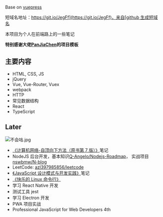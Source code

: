Base on [vuepress](https://vuepress.vuejs.org/)

短域名地址：[https://git.io/JegFf](https://git.io/JegFf)，来自[github 生成短域名](https://git.io/)

本项目为个人在前端路上的一些笔记

**特别感谢大佬[PanJiaChen](https://github.com/PanJiaChen)的项目模板**

## 主要内容

- HTML, CSS, JS
- jQuery
- Vue, Vue-Router, Vuex
- webpack
- HTTP
- 常见数据结构
- React
- TypeScript

## Later

![不会咕.jpg](https://s2.ax1x.com/2019/11/03/KObY60.jpg)

- [《计算机网络-自顶向下方法（原书第 7 版）》](https://item.jd.com/12392810.html)笔记
- NodeJS 后台开发，基本知识[Q-Angelo/Nodejs-Roadmap](https://github.com/Q-Angelo/Nodejs-Roadmap)， 实战项目[nswbmw/N-blog](https://github.com/nswbmw/N-blog)
- LeetCode: [azl397985856/leetcode](https://github.com/azl397985856/leetcode)
- [《JavaScript 设计模式与开发实践》](https://www.ituring.com.cn/book/1632)笔记
- [《快乐的 Linux 命令行》](https://github.com/billie66/TLCL)
- 学习 React Native 开发
- 测试工具 jest
- 学习 Electron 开发
- PWA 项目实战
- Professional JavaScript for Web Developers 4th
